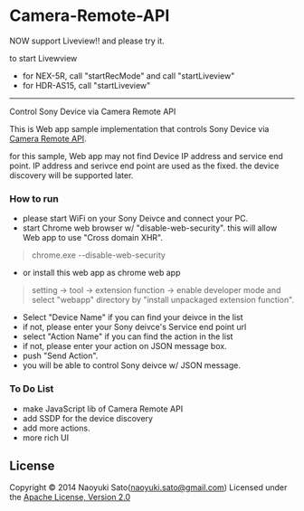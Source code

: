 Camera-Remote-API
=================

NOW support Liveview!! and please try it.

to start Livewview
* for NEX-5R, call "startRecMode" and call "startLiveview"
* for HDR-AS15, call "startLiveview"

----

Control Sony Device via Camera Remote API

This is Web app sample implementation that controls Sony Device via [Camera Remote API](http://developer.sony.com/develop/cameras/).

for this sample, Web app may not find Device IP address and service end point. IP address and serivce end point are used as the fixed. the device discovery will be supported later.

### How to run
* please start WiFi on your Sony Deivce and connect your PC.
* start Chrome web browser w/ "disable-web-security". this will allow Web app to use "Cross domain XHR".
> chrome.exe --disable-web-security
* or install this web app as chrome web app
> setting -> tool -> extension function -> enable developer mode and select "webapp" directory by "install unpackaged extension function". 
* Select "Device Name" if you can find your deivce in the list
* if not, please enter your Sony deivce's Service end point url
* select "Action Name" if you can find the action in the list
* if not, please enter your action on JSON message box.
* push "Send Action".
* you will be able to control Sony deivce w/ JSON message.

### To Do List
* make JavaScript lib of Camera Remote API
* add SSDP for the device discovery
* add more actions.
* more rich UI

License
----------
Copyright &copy; 2014 Naoyuki Sato(naoyuki.sato@gmail.com)
Licensed under the [Apache License, Version 2.0](http://www.apache.org/licenses/LICENSE-2.0)  
